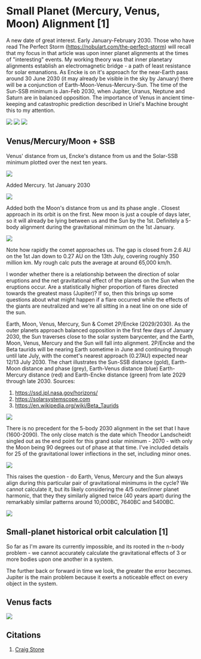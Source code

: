 # Small Planet (Mercury, Venus, Moon) Alignment [1]

A new date of great interest. Early January-February 2030. Those who have read The Perfect Storm (https://nobulart.com/the-perfect-storm) will recall that my focus in that article was upon inner planet alignments at the times of "interesting" events. My working theory was that inner planetary alignments establish an electromagnetic bridge - a path of least resistance for solar emanations. As Encke is on it's approach for the near-Earth pass around 30 June 2030 (it may already be visible in the sky by January) there will be a conjunction of Earth-Moon-Venus-Mercury-Sun. The time of the Sun-SSB minimum is Jan-Feb 2030, when Jupiter, Uranus, Neptune and Saturn are in balanced opposition. The importance of Venus in ancient time-keeping and catastrophic prediction described in Uriel's Machine brought this to my attention.

![](img/small1.jpg)
![](img/small2.jpg)
![](img/small3.jpg)

## Venus/Mercury/Moon + SSB

Venus' distance from us, Encke's distance from us and the Solar-SSB minimum plotted over the next ten years.

![](img/venus1.jpg)

Added Mercury. 1st January 2030

![](img/mercury1.jpg)

Added both the Moon's distance from us and its phase angle . Closest approach in its orbit is on the first. New moon is just a couple of days later, so it will already be lying between us and the Sun by the 1st. Definitely a 5-body alignment during the gravitational minimum on the 1st January.

![](img/moon.jpg)

Note how rapidly the comet approaches us. The gap is closed from  2.6 AU on the 1st Jan down to 0.27 AU on the 13th July, covering roughly 350 million km. My rough calc puts the average at around 65,000 km/h.

I wonder whether there is a relationship between the direction of solar eruptions and the net gravitational effect of the planets on the Sun when the eruptions occur. Are a statistically higher proportion of flares directed towards the greatest mass (Jupiter)? If so, then this brings up some questions about what might happen if a flare occurred while the effects of the giants are neutralized and we're all sitting in a neat line on one side of the sun.

Earth, Moon, Venus, Mercury, Sun & Comet 2P/Encke (2029/2030). As the outer planets approach balanced opposition in the first few days of January 2030, the Sun traverses close to the solar system barycenter, and the Earth, Moon, Venus, Mercury and the Sun will fall into alignment. 2P/Encke and the Beta taurids will be nearing Earth sometime in June and continuing through until late July, with the comet's nearest approach (0.27AU) expected near 12/13 July 2030. The chart illustrates the Sun-SSB distance (gold), Earth-Moon distance and phase (grey), Earth-Venus distance (blue) Earth-Mercury distance (red) and Earth-Encke distance (green) from  late 2029 through late 2030. Sources:
1. https://ssd.jpl.nasa.gov/horizons/
2. https://solarsystemscope.com
3. https://en.wikipedia.org/wiki/Beta_Taurids

![](img/small-align.jpg)

There is no precedent for the 5-body 2030 alignment in the set that I have (1600-2090). The only close match is the date which Theodor Landscheidt singled out as the end point for this grand solar minimum - 2070 - with only the Moon being 90 degrees out of phase at that time. I've included details for 25 of the gravitational lower inflections in the set, including minor ones.

![](img/all.jpg)

This raises the question - do Earth, Venus, Mercury and the Sun always align during this particular pair of gravitational minimums in the cycle? We cannot calculate it, but its likely considering the 4/5 outer/inner planet harmonic, that they they similarly aligned twice (40 years apart) during the remarkably similar patterns around 10,000BC, 7640BC and 5400BC.

![](img/ssb.jpg)

## Small-planet historical orbit calculation [1]

So far as I'm aware its currently impossible, and its rooted in the n-body problem - we cannot accurately calculate the gravitational effects of 3 or more bodies upon one another in a system.

The further back or forward in time we look, the greater the error becomes. Jupiter is the main problem because it exerts a noticeable effect on every object in the system.

## Venus facts

![](img/venus-facts.jpg)

## Citations

1. [Craig Stone](https://nobulart.com)